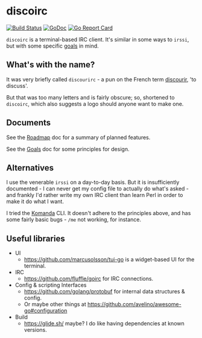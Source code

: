 # discoirc
[![Build
Status](https://travis-ci.org/cceckman/discoirc.svg?branch=master)](https://travis-ci.org/cceckman/discoirc)
[![GoDoc](https://img.shields.io/badge/godoc-reference-blue.svg?style=flat)](https://godoc.org/github.com/cceckman/discoirc)
[![Go Report
Card](https://goreportcard.com/badge/github.com/cceckman/discoirc)](https://goreportcard.com/report/github.com/cceckman/discoirc)

`discoirc` is a terminal-based IRC client. It's similar in some ways to `irssi`,
but with some specific [goals](docs/goals.md) in mind.

## What's with the name?
It was very briefly called `discourirc` - a pun on the French term
[discourir](https://en.wiktionary.org/wiki/discourir), 'to discuss'.

But that was too many letters and is fairly obscure; so, shortened to
`discoirc`, which also suggests a logo should anyone want to make one.

## Documents

See the [Roadmap](docs/roadmap.md) doc for a summary of planned features.

See the [Goals](docs/goals.md) doc for some principles for design.

## Alternatives
I use the venerable `irssi` on a day-to-day basis. But it is insufficiently
documented - I can never get my config file to actually do what's asked - and
frankly I'd rather write my own IRC client than learn Perl in order to make it
do what I want.

I tried the [Komanda](https://github.com/mephux/komanda-cli) CLI. It doesn't
adhere to the principles above, and has some fairly basic bugs - `/me` not
working, for instance.

## Useful libraries

* UI
  * https://github.com/marcusolsson/tui-go is a widget-based UI for the
    terminal.
* IRC
  * https://github.com/fluffle/goirc for IRC connections.
* Config & scripting Interfaces
  * https://github.com/golang/protobuf for internal data structures & config.
  * Or maybe other things at https://github.com/avelino/awesome-go#configuration
* Build
  * https://glide.sh/ maybe? I do like having dependencies at known versions.
